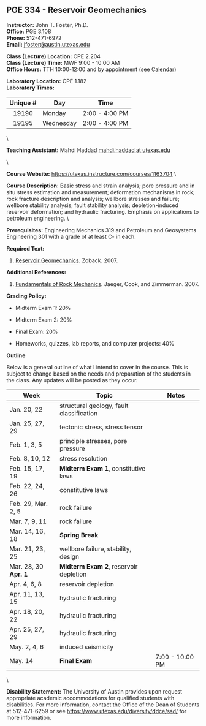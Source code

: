 <!--
.. title: Syllabus
.. slug: index
.. date: 2016-01-19 08:00:00 UTC-05:00
.. template: notitle.tmpl
.. description: PGE 334 - Reservoir Geomechanics syllabus page
-->

## PGE 334 - Reservoir Geomechanics 


**Instructor:** John T. Foster, Ph.D. \
**Office:** PGE 3.108 \
**Phone:** 512-471-6972 \
**Email:** [jfoster@austin.utexas.edu](mailto:jfoster@austin.utexas.com)


**Class (Lecture) Location:** CPE 2.204 \
**Class (Lecture) Time:** MWF 9:00 - 10:00 AM \
**Office Hours:** TTH 10:00-12:00 and by appointment (see <a href="http://johnfoster.pge.utexas.edu/calendar/" target="_blank">Calendar</a>)


**Laboratory Location:** CPE 1.182 \
**Laboratory Times:**


|Unique #| Day | Time |
|:------:|-----|:----:|
|19190  | Monday | 2:00 - 4:00 PM |
|19195  | Wednesday | 2:00 - 4:00 PM |

\


**Teaching Assistant:** Mahdi Haddad [mahdi.haddad at utexas.edu](mailto:mahdi.haddad@utexas.edu)

\


**Course Website:** <https://utexas.instructure.com/courses/1163704> \


**Course Description**: Basic stress and strain analysis; pore pressure and in situ stress estimation and measurement; deformation mechanisms in rock; rock fracture description and analysis; wellbore stresses and failure; wellbore stability analysis; fault stability analysis; depletion-induced reservoir deformation; and hydraulic fracturing. Emphasis on applications to petroleum engineering. \


**Prerequisites:** Engineering Mechanics 319 and Petroleum and Geosystems Engineering 301 with a grade of at least C- in each.


**Required Text:**

1. <a href="http://www.amazon.com/Reservoir-Geomechanics-Mark-D-Zoback/dp/0521146194/ref=sr_1_1_twi_2?ie=UTF8&qid=1420770522&sr=8-1&keywords=reservoir+geomechanics+zoback" target="_blank">Reservoir Geomechanics</a>. Zoback. 2007.


**Additional References:**

1. <a href="http://www.amazon.com/Fundamentals-Rock-Mechanics-John-Jaeger/dp/0632057599/ref=pd_bxgy_b_img_z" target="_blank">Fundamentals of Rock Mechanics</a>. Jaeger, Cook, and Zimmerman. 2007.


**Grading Policy:**

 * Midterm Exam 1: 20%

 * Midterm Exam 2: 20%

 * Final Exam: 20%

 * Homeworks, quizzes, lab reports, and computer projects: 40%


**Outline**

Below is a general outline of what I intend to cover in the course.  This is subject to change based on the needs and preparation of the students in the class.  Any updates will be posted as they occur.

| Week            | Topic               | Notes     |
|-----------------|---------------------|-----------|
| Jan. 20, 22     | structural geology, fault classification | |
| Jan. 25, 27, 29 | tectonic stress, stress tensor  | |
| Feb. 1, 3, 5    | principle stresses,  pore pressure | |
| Feb. 8, 10, 12  | stress resolution | |
| Feb. 15, 17, 19 | **Midterm Exam 1**, constitutive laws | |
| Feb. 22, 24, 26 | constitutive laws | |
| Feb. 29, Mar. 2, 5       | rock failure | |
| Mar. 7, 9, 11     | rock failure | |
| Mar. 14, 16, 18     | **Spring Break** | |
| Mar. 21, 23, 25     | wellbore failure, stability, design | |
| Mar. 28, 30 **Apr. 1** | **Midterm Exam 2**, reservoir depletion | |
| Apr. 4, 6, 8       | reservoir depletion | |
| Apr. 11, 13, 15     | hydraulic fracturing | |
| Apr. 18, 20, 22     | hydraulic fracturing | |
| Apr. 25, 27, 29     | hydraulic fracturing | |
| May. 2, 4, 6       | induced seismicity | |
| May. 14         | **Final Exam** | 7:00 - 10:00 PM |

\

**Disability Statement:** The University of Austin provides upon request appropriate academic accommodations for qualified students with disabilities. For more information, contact the Office of the Dean of Students at 512-471-6259 or see <a href="https://www.utexas.edu/diversity/ddce/ssd/" target="_blank">https://www.utexas.edu/diversity/ddce/ssd/</a> for more information.
